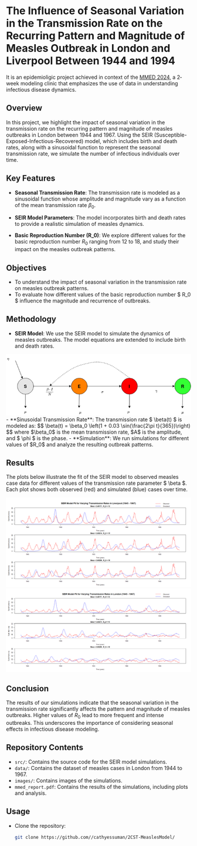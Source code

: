 # The Influence of Seasonal Variation in the Transmission Rate on the Recurring Pattern and Magnitude of Measles Outbreak in London and Liverpool Between 1944 and 1994

It is an epidemioligic project achieved in context of the [MMED 2024](https://www.ici3d.org/MMED),  a 2­‐week modeling clinic that emphasizes the use of data in understanding infectious disease dynamics. 

## Overview

In this project, we highlight the impact of seasonal variation in the transmission rate on the recurring pattern and magnitude of measles outbreaks in London between 1944 and 1967. Using the SEIR (Susceptible-Exposed-Infectious-Recovered) model, which includes birth and death rates, along with a sinusoidal function to represent the seasonal transmission rate, we simulate the number of infectious individuals over time.

## Key Features

- **Seasonal Transmission Rate**: The transmission rate is modeled as a sinusoidal function whose amplitude and magnitude vary as a function of the mean transmission rate $\beta_0$.

- **SEIR Model Parameters**: The model incorporates birth and death rates to provide a realistic simulation of measles dynamics.


- **Basic Reproduction Number (R_0)**: We explore different values for the basic reproduction number $R_0$ ranging from 12 to 18, and study their impact on the measles outbreak patterns.

## Objectives

- To understand the impact of seasonal variation in the transmission rate on measles outbreak patterns.
- To evaluate how different values of the basic reproduction number $ R_0 $ influence the magnitude and recurrence of outbreaks.

## Methodology

- **SEIR Model**: We use the SEIR model to simulate the dynamics of measles outbreaks. The model equations are extended to include birth and death rates.
<img src="images/SEIR model with more details.png">
- **Sinusoidal Transmission Rate**: The transmission rate $ \beta(t) $ is modeled as:
  $$
  \beta(t) = \beta_0 \left(1 + 0.03 \sin(\frac{2\pi t}{365})\right)
  $$
  where $\beta_0$ is the mean transmission rate, $A$ is the amplitude, and $ \phi $ is the phase.
- **Simulation**: We run simulations for different values of $R_0$ and analyze the resulting outbreak patterns.

## Results

The plots below illustrate the fit of the SEIR model to observed measles case data for different values of the transmission rate parameter $ \beta $. Each plot shows both observed (red) and simulated (blue) cases over time.

![SEIR Model Fit for Liverpool dataset](images/Liverpool/LPool_betachange.png)
![SEIR Model Fit for London dataset](images/London/Ldn_betachange.png)

## Conclusion

The results of our simulations indicate that the seasonal variation in the transmission rate significantly affects the pattern and magnitude of measles outbreaks. Higher values of $R_0$ lead to more frequent and intense outbreaks. This underscores the importance of considering seasonal effects in infectious disease modeling.

## Repository Contents

- `src/`: Contains the source code for the SEIR model simulations.
- `data/`: Contains the dataset of measles cases in London from 1944 to 1967.
- `images/`: Contains images of the simulations.
- `mmed_report.pdf`: Contains the results of the simulations, including plots and analysis.

## Usage

- Clone the repository:
   ```bash
   git clone https://github.com//cathyessuman/2CST-MeaslesModel/
